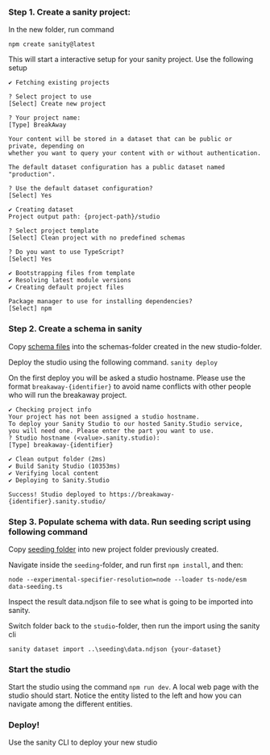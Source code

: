 ### Step 1. Create a sanity project: 
In the new folder, run command

`npm create sanity@latest`

This will start a interactive setup for your sanity project. Use the following setup

```
✔ Fetching existing projects

? Select project to use 
[Select] Create new project

? Your project name: 
[Type] BreakAway

Your content will be stored in a dataset that can be public or private, depending on
whether you want to query your content with or without authentication.

The default dataset configuration has a public dataset named "production".

? Use the default dataset configuration? 
[Select] Yes

✔ Creating dataset
Project output path: {project-path}/studio

? Select project template 
[Select] Clean project with no predefined schemas

? Do you want to use TypeScript? 
[Select] Yes

✔ Bootstrapping files from template
✔ Resolving latest module versions
✔ Creating default project files

Package manager to use for installing dependencies? 
[Select] npm
```

### Step 2. Create a schema in sanity

Copy [schema files](../../schemas) into the schemas-folder created in the new studio-folder. 

Deploy the studio using the following command. 
`sanity deploy`

On the first deploy you will be asked a studio hostname. Please use the format `breakaway-{identifier}` to avoid name conflicts with other people who will run the breakaway project. 
```
✔ Checking project info
Your project has not been assigned a studio hostname.
To deploy your Sanity Studio to our hosted Sanity.Studio service,
you will need one. Please enter the part you want to use.
? Studio hostname (<value>.sanity.studio): 
[Type] breakaway-{identifier}

✔ Clean output folder (2ms)
✔ Build Sanity Studio (10353ms)
✔ Verifying local content
✔ Deploying to Sanity.Studio

Success! Studio deployed to https://breakaway-{identifier}.sanity.studio/
```

### Step 3. Populate schema with data. Run seeding script using following command 

Copy [seeding folder](../../seeding) into new project folder previously created.

Navigate inside the `seeding`-folder, and run first `npm install`, and then:

`node --experimental-specifier-resolution=node --loader ts-node/esm data-seeding.ts`

Inspect the result data.ndjson file to see what is going to be imported into sanity. 

Switch folder back to the `studio`-folder, then run the import using the sanity cli

`sanity dataset import ..\seeding\data.ndjson {your-dataset}`

### Start the studio
Start the studio using the command `npm run dev`. A local web page with the studio should start. Notice the entity listed to the left and how you can navigate among the different entities. 

### Deploy!
Use the sanity CLI to deploy your new studio
